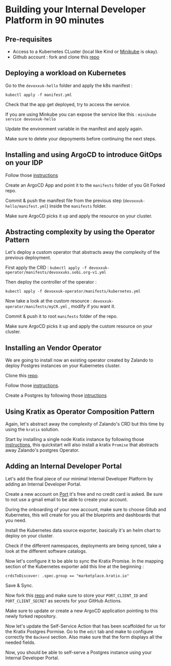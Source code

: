 # Building your Internal Developer Platform in 90 minutes

## Pre-requisites

* Access to a Kubernetes CLuster (local like Kind or [Minikube](https://minikube.sigs.k8s.io/docs/start/?arch=%2Fmacos%2Farm64%2Fstable%2Fbinary+download) is okay).
* Github account : fork and clone this [repo](https://github.com/sebastienblanc/idp-workshop)

## Deploying a workload on Kubernetes

Go to the `devoxxuk-hello` folder and apply the k8s manifest : 

`kubectl apply -f manifest.yml` 

Check that the app get deployed, try to access the service. 

If you are using Minkube you can expose the service like this : `minikube service devoxxuk-hello`

Update the environment variable in the manifest and apply again. 

Make sure to delete your depoyments before continuing the next steps. 

## Installing and using ArgoCD to introduce GitOps on your IDP

Follow those [instructions](https://argo-cd.readthedocs.io/en/stable/getting_started/) 

Create an ArgoCD App and point it to the `manifests` folder of you Git Forked repo. 

Commit & push the manifest file from the previous step (`devoxxuk-hello/manifest.yml`) inside the `manifests` folder. 

Make sure ArgoCD picks it up and apply the resource on your cluster. 

## Abstracting complexity by using the Operator Pattern

Let's deploy a custom operator that abstracts away the complexity of the previous deployment. 

First apply the CRD : 
`kubectl apply -f devoxxuk-operator/manifests/devoxxuks.sebi.org-v1.yml`

Then deploy the controller of the operator : 

`kubectl apply -f devoxxuk-operator/manifests/kubernetes.yml`

Now take a look at the custom resource : `devoxxuk-operator/manifests/myCR.yml` , modify if you want it. 

Commit & push it to root `manifests` folder of the repo. 

Make sure ArgoCD picks it up and apply the custom resource on your cluster. 

## Installing an Vendor Operator

We are going to install now an existing operator created by Zalando to deploy Postgres instances on your Kubernetes cluster. 

Clone this [repo](https://github.com/zalando/postgres-operator/tree/master).

Follow those [instructions](https://github.com/zalando/postgres-operator/blob/master/docs/quickstart.md#quickstart).

Create a Postgres by following those [intructions](https://github.com/zalando/postgres-operator/blob/master/docs/quickstart.md#create-a-postgres-cluster)

## Using Kratix as Operator Composition Pattern

Again, let's abstract away the complexity of Zalando's CRD but this time by using the `kratix` solution. 

Start by installing a single node Kratix instance by following those [instructions](https://docs.kratix.io/main/quick-start), this quickstart will also install a kratix `Promise` that abstracts away Zalando's postgres Operator. 

## Adding an Internal Developer Portal 

Let's add the final piece of our minimal Internal Developer Platform by adding an Internal Developer Portal.

Create a new account on [Port](https://app.port.io/) it's free and no credit card is asked. Be sure to not use a gmail email to be able to create your account. 

During the onboarding of your new account, make sure to choose Gitub and Kubernetes, this will create for you all the blueprints and dashboards that you need. 

Install the Kubernetes data source exporter, basically it's an helm chart to deploy on your cluster. 

Check if the different namespaces, deployments are being synced, take a look at the different software catalogs. 

Now let's configure it to be able to sync the Kratix Promise. In the mapping section of the Kubernetes exporter add this line at the beginning : 

`crdsToDiscover: .spec.group == "marketplace.kratix.io"`

Save & Sync. 

Now fork this [repo](https://github.com/port-labs/control-plane-demo) and make sure to store your `PORT_CLIENT_ID` and `PORT_CLIENT_SECRET` as secrets for your GitHub Actions. 

Make sure to update or create a new ArgoCD application pointing to this newly forked repository. 

Now let's update the Self-Service Action that has been scaffolded for us for the Kratix Postgres Pormise. Go to the `edit` tab and make to configure correctly the `Backend` section. Also make sure that the form displays all the needed fields. 

Now, you should be able to self-serve a Postgres instance using your Internal Developer Portal. 



